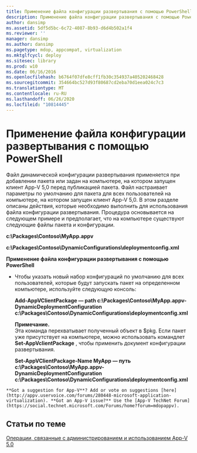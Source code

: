 ```yaml
---
title: Применение файла конфигурации развертывания с помощью PowerShell
description: Применение файла конфигурации развертывания с помощью PowerShell
author: dansimp
ms.assetid: 5df5d5bc-6c72-4087-8b93-d6d4b502a1f4
ms.reviewer: ''
manager: dansimp
ms.author: dansimp
ms.pagetype: mdop, appcompat, virtualization
ms.mktglfcycl: deploy
ms.sitesec: library
ms.prod: w10
ms.date: 06/16/2016
ms.openlocfilehash: b6764f07dfe8cff1fb30c354937a405202468428
ms.sourcegitcommit: 354664bc527d93f80687cd2eba70d1eea024c7c3
ms.translationtype: MT
ms.contentlocale: ru-RU
ms.lasthandoff: 06/26/2020
ms.locfileid: "10814445"
---
```

# Применение файла конфигурации развертывания с помощью PowerShell


Файл динамической конфигурации развертывания применяется при добавлении пакета или задан на компьютере, на котором запущен клиент App-V 5,0 перед публикацией пакета. Файл настраивает параметры по умолчанию для пакета для всех пользователей на компьютере, на котором запущен клиент App-V 5,0. В этом разделе описаны действия, которые необходимо выполнить для использования файла конфигурации развертывания. Процедура основывается на следующем примере и предполагает, что на компьютере существуют следующие файлы пакета и конфигурации.

**c:\\Packages\\Contoso\\MyApp.appv**

**c:\\Packages\\Contoso\\DynamicConfigurations\\deploymentconfig.xml**

**Применение файла конфигурации развертывания с помощью PowerShell**

-   Чтобы указать новый набор конфигураций по умолчанию для всех пользователей, которые будут запускать пакет на определенном компьютере, используйте следующую консоль:

    **Add-AppVClientPackage — path c:\\Packages\\Contoso\\MyApp.appv-DynamicDeploymentConfiguration c:\\Packages\\Contoso\\DynamicConfigurations\\deploymentconfig.xml**

    **Примечание.**  
    Эта команда перехватывает полученный объект в $pkg. Если пакет уже присутствует на компьютере, можно использовать командлет **Set-AppVclientPackage** , чтобы применить документ конфигурации развертывания.

    **Set-AppVClientPackage-Name MyApp — путь c:\\Packages\\Contoso\\MyApp.appv-DynamicDeploymentConfiguration c:\\Packages\\Contoso\\DynamicConfigurations\\deploymentconfig.xml**



~~~
**Got a suggestion for App-V**? Add or vote on suggestions [here](http://appv.uservoice.com/forums/280448-microsoft-application-virtualization). **Got an App-V issue?** Use the [App-V TechNet Forum](https://social.technet.microsoft.com/Forums/home?forum=mdopappv).
~~~

## Статьи по теме


[Операции, связанные с администрированием и использованием App-V 5.0](operations-for-app-v-50.md)









